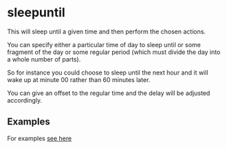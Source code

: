 <!-- Created by mkdoc DO NOT EDIT. -->

# sleepuntil

This will sleep until a given time and then perform the chosen actions.

You can specify either a particular time of day to sleep until or some fragment
of the day or some regular period (which must divide the day into a whole number
of parts).

So for instance you could choose to sleep until the next hour and it will wake
up at minute 00 rather than 60 minutes later.

You can give an offset to the regular time and the delay will be adjusted
accordingly.





## Examples
For examples [see here](_sleepuntil.EXAMPLES.md)
